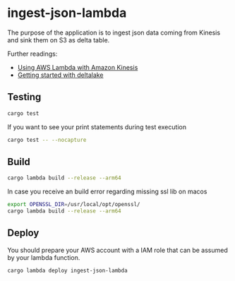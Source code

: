 # ingest-json-lambda

The purpose of the application is to ingest json data coming from Kinesis and sink them on S3 as delta table.  

Further readings:
* [Using AWS Lambda with Amazon Kinesis](https://docs.aws.amazon.com/lambda/latest/dg/with-kinesis.html)
* [Getting started with deltalake](https://docs.delta.io/latest/delta-intro.html)


## Testing

```bash
cargo test
```

If you want to see your print statements during test execution
```bash
cargo test -- --nocapture
```

## Build

```bash
cargo lambda build --release --arm64
```

In case you receive an build error regarding missing ssl lib on macos
```bash
export OPENSSL_DIR=/usr/local/opt/openssl/
cargo lambda build --release --arm64
```

## Deploy

You should prepare your AWS account with a IAM role that can be assumed by your lambda function.

```bash
cargo lambda deploy ingest-json-lambda
```